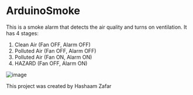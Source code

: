 # ArduinoSmoke
This is a smoke alarm that detects the air quality and turns on ventilation. 
It has 4 stages: 
1. Clean Air    (Fan OFF, Alarm OFF) 
2. Polluted Air (Fan OFF, Alarm OFF)
3. Polluted Air (Fan ON,  Alarm ON)
4. HAZARD       (Fan OFF, Alarm ON)

![image](https://github.com/hashaam1217/ArduinoSmoke/assets/68960089/65e8e5f6-d258-45b8-9468-2eecdc759f9d)

This project was created by Hashaam Zafar
